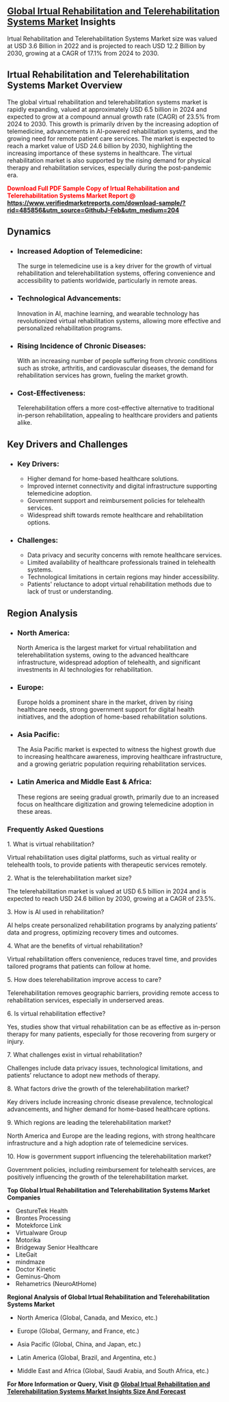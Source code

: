 <h2><a href="https://www.verifiedmarketreports.com/download-sample/?rid=485856&amp;utm_source=GithubJ&amp;utm_medium=204" target="_blank">Global Irtual Rehabilitation and Telerehabilitation Systems Market</a> Insights</h2><p>Irtual Rehabilitation and Telerehabilitation Systems Market size was valued at USD 3.6 Billion in 2022 and is projected to reach USD 12.2 Billion by 2030, growing at a CAGR of 17.1% from 2024 to 2030.</p><p> <h2>Irtual Rehabilitation and Telerehabilitation Systems Market Overview</h2> <p>The global virtual rehabilitation and telerehabilitation systems market is rapidly expanding, valued at approximately USD 6.5 billion in 2024 and expected to grow at a compound annual growth rate (CAGR) of 23.5% from 2024 to 2030. This growth is primarily driven by the increasing adoption of telemedicine, advancements in AI-powered rehabilitation systems, and the growing need for remote patient care services. The market is expected to reach a market value of USD 24.6 billion by 2030, highlighting the increasing importance of these systems in healthcare. The virtual rehabilitation market is also supported by the rising demand for physical therapy and rehabilitation services, especially during the post-pandemic era.</p> <p><strong><p><span class=""><span style="color: #ff0000;"><strong>Download Full PDF Sample Copy of Irtual Rehabilitation and Telerehabilitation Systems Market Report</strong> @ </span><a href="https://www.verifiedmarketreports.com/download-sample/?rid=485856&amp;utm_source=GithubJ-Feb&amp;utm_medium=204" target="_blank">https://www.verifiedmarketreports.com/download-sample/?rid=485856&amp;utm_source=GithubJ-Feb&amp;utm_medium=204</a></span></p></strong></p> <h2>Dynamics</h2> <ul> <li><h3>Increased Adoption of Telemedicine: </h3> The surge in telemedicine use is a key driver for the growth of virtual rehabilitation and telerehabilitation systems, offering convenience and accessibility to patients worldwide, particularly in remote areas.</li> <li><h3>Technological Advancements: </h3> Innovation in AI, machine learning, and wearable technology has revolutionized virtual rehabilitation systems, allowing more effective and personalized rehabilitation programs.</li> <li><h3>Rising Incidence of Chronic Diseases: </h3> With an increasing number of people suffering from chronic conditions such as stroke, arthritis, and cardiovascular diseases, the demand for rehabilitation services has grown, fueling the market growth.</li> <li><h3>Cost-Effectiveness: </h3> Telerehabilitation offers a more cost-effective alternative to traditional in-person rehabilitation, appealing to healthcare providers and patients alike.</li> </ul> <h2>Key Drivers and Challenges</h2> <ul> <li><h3>Key Drivers: </h3> <ul> <li>Higher demand for home-based healthcare solutions.</li> <li>Improved internet connectivity and digital infrastructure supporting telemedicine adoption.</li> <li>Government support and reimbursement policies for telehealth services.</li> <li>Widespread shift towards remote healthcare and rehabilitation options.</li> </ul> </li> <li><h3>Challenges: </h3> <ul> <li>Data privacy and security concerns with remote healthcare services.</li> <li>Limited availability of healthcare professionals trained in telehealth systems.</li> <li>Technological limitations in certain regions may hinder accessibility.</li> <li>Patients' reluctance to adopt virtual rehabilitation methods due to lack of trust or understanding.</li> </ul> </li> </ul> <h2>Region Analysis</h2> <ul> <li><h3>North America: </h3> North America is the largest market for virtual rehabilitation and telerehabilitation systems, owing to the advanced healthcare infrastructure, widespread adoption of telehealth, and significant investments in AI technologies for rehabilitation.</li> <li><h3>Europe: </h3> Europe holds a prominent share in the market, driven by rising healthcare needs, strong government support for digital health initiatives, and the adoption of home-based rehabilitation solutions.</li> <li><h3>Asia Pacific: </h3> The Asia Pacific market is expected to witness the highest growth due to increasing healthcare awareness, improving healthcare infrastructure, and a growing geriatric population requiring rehabilitation services.</li> <li><h3>Latin America and Middle East & Africa: </h3> These regions are seeing gradual growth, primarily due to an increased focus on healthcare digitization and growing telemedicine adoption in these areas.</li> </ul> <h3>Frequently Asked Questions</h3> <p>1. What is virtual rehabilitation?</p> <p>Virtual rehabilitation uses digital platforms, such as virtual reality or telehealth tools, to provide patients with therapeutic services remotely.</p> <p>2. What is the telerehabilitation market size?</p> <p>The telerehabilitation market is valued at USD 6.5 billion in 2024 and is expected to reach USD 24.6 billion by 2030, growing at a CAGR of 23.5%.</p> <p>3. How is AI used in rehabilitation?</p> <p>AI helps create personalized rehabilitation programs by analyzing patients’ data and progress, optimizing recovery times and outcomes.</p> <p>4. What are the benefits of virtual rehabilitation?</p> <p>Virtual rehabilitation offers convenience, reduces travel time, and provides tailored programs that patients can follow at home.</p> <p>5. How does telerehabilitation improve access to care?</p> <p>Telerehabilitation removes geographic barriers, providing remote access to rehabilitation services, especially in underserved areas.</p> <p>6. Is virtual rehabilitation effective?</p> <p>Yes, studies show that virtual rehabilitation can be as effective as in-person therapy for many patients, especially for those recovering from surgery or injury.</p> <p>7. What challenges exist in virtual rehabilitation?</p> <p>Challenges include data privacy issues, technological limitations, and patients’ reluctance to adopt new methods of therapy.</p> <p>8. What factors drive the growth of the telerehabilitation market?</p> <p>Key drivers include increasing chronic disease prevalence, technological advancements, and higher demand for home-based healthcare options.</p> <p>9. Which regions are leading the telerehabilitation market?</p> <p>North America and Europe are the leading regions, with strong healthcare infrastructure and a high adoption rate of telemedicine services.</p> <p>10. How is government support influencing the telerehabilitation market?</p> <p>Government policies, including reimbursement for telehealth services, are positively influencing the growth of the telerehabilitation market.</p> </p><p><strong>Top Global Irtual Rehabilitation and Telerehabilitation Systems Market Companies</strong></p><div data-test-id=""><p><li>GestureTek Health</li><li> Brontes Processing</li><li> Motekforce Link</li><li> Virtualware Group</li><li> Motorika</li><li> Bridgeway Senior Healthcare</li><li> LiteGait</li><li> mindmaze</li><li> Doctor Kinetic</li><li> Geminus-Qhom</li><li> Rehametrics (NeuroAtHome)</li></p><div><strong>Regional Analysis of&nbsp;Global Irtual Rehabilitation and Telerehabilitation Systems Market</strong></div><ul><li dir="ltr"><p dir="ltr">North America&nbsp;(Global, Canada, and Mexico, etc.)</p></li><li dir="ltr"><p dir="ltr">Europe (Global, Germany, and France, etc.)</p></li><li dir="ltr"><p dir="ltr">Asia Pacific&nbsp;(Global, China, and Japan, etc.)</p></li><li dir="ltr"><p dir="ltr">Latin America&nbsp;(Global, Brazil, and Argentina, etc.)</p></li><li dir="ltr">Middle East and Africa&nbsp;(Global, Saudi Arabia, and South Africa, etc.)</li></ul><p><strong>For More Information or Query, Visit @&nbsp;</strong><strong><a href="https://www.verifiedmarketreports.com/product/irtual-rehabilitation-and-telerehabilitation-systems-market-size-and-forecast/?utm_source=GithubJ&amp;utm_medium=204" target="_blank">Global Irtual Rehabilitation and Telerehabilitation Systems Market Insights Size And Forecast</a></strong></p></div>
